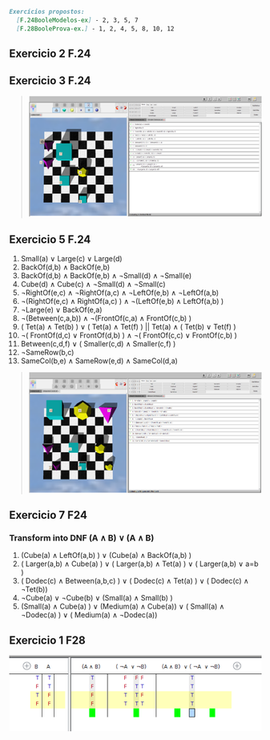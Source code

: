 ```markdown
Exercícios propostos:
  [F.24BooleModelos-ex] - 2, 3, 5, 7
  [F.28BooleProva-ex.] - 1, 2, 4, 5, 8, 10, 12 
```

## **Exercicio 2 F.24**

## **Exercicio 3 F.24**
> ![](Ex3_tp2_F24.PNG)

## **Exercicio 5 F.24**

1. Small(a) ∨ Large(c) ∨ Large(d)
2. BackOf(d,b) ∧ BackOf(e,b)
3. BackOf(d,b) ∧ BackOf(e,b) ∧ ¬Small(d) ∧ ¬Small(e)
4. Cube(d) ∧ Cube(c) ∧ ¬Small(d) ∧ ¬Small(c)
5. ¬RightOf(e,c) ∧ ¬RightOf(a,c) ∧ ¬LeftOf(e,b) ∧ ¬LeftOf(a,b)
5.  ¬(RightOf(e,c) ∧ RightOf(a,c) ) ∧ ¬(LeftOf(e,b) ∧ LeftOf(a,b) )
6. ¬Large(e) ∨ BackOf(e,a)
7. ¬(Between(c,a,b)) ∧ ¬(FrontOf(c,a) ∧ FrontOf(c,b) )
8. ( Tet(a) ∧ Tet(b) ) ∨ ( Tet(a) ∧ Tet(f) ) || Tet(a) ∧ ( Tet(b) ∨ Tet(f) )
9. ¬( FrontOf(d,c) ∨ FrontOf(d,b) ) ∧ ¬( FrontOf(c,c) ∨ FrontOf(c,b) )
10. Between(c,d,f) ∨ ( Smaller(c,d) ∧ Smaller(c,f) )
11. ¬SameRow(b,c)
12. SameCol(b,e) ∧ SameRow(e,d) ∧ SameCol(d,a)

> ![](Ex5_tp2_F24.PNG)


## **Exercicio 7 F24**

### Transform into DNF (A ∧ B)  ∨ (A ∧ B)
1. (Cube(a)  ∧ LeftOf(a,b) )  ∨ (Cube(a)  ∧ BackOf(a,b) )
2. ( Larger(a,b)  ∧ Cube(a) )  ∨ ( Larger(a,b)  ∧ Tet(a) ) ∨ ( Larger(a,b)  ∨ a=b ) 
3. ( Dodec(c)  ∧ Between(a,b,c) )  ∨ ( Dodec(c)  ∧ Tet(a) )  ∨ ( Dodec(c)  ∧ ¬Tet(b))
4. ¬Cube(a)  ∨ ¬Cube(b)  ∨ (Small(a)  ∧ Small(b) )
5. (Small(a)   ∧  Cube(a) )  ∨ (Medium(a)  ∧ Cube(a))  ∨ ( Small(a)  ∧ ¬Dodec(a) )  ∨ ( Medium(a) ∧ ¬Dodec(a))

## **Exercicio 1 F28**

![](Ex1_tp2_F28.PNG)